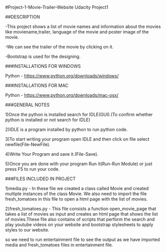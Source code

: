 #Project-1-Movie-Trailer-Website
Udacity Project1

##DESCRIPTION

-This project shows a list of movie names and information about the movies like moviename,trailer, language of the movie and poster image of the movie.

-We can see the trailer of the movie by clicking on it.

-Bootstrap is used for the designing.

###INSTALLATIONS FOR WINDOWS

Python - https://www.python.org/downloads/windows/

###INSTALLATIONS FOR MAC

Python - https://www.python.org/downloads/mac-osx/

###GENERAL NOTES

1)Once the python is installed search for IDLE(GUI).(To confirm whether python is installed or not search for IDLE)

2)IDLE is a program installed by python to run python code.

3)To start writing your program open IDLE and then click on file select newfile(File-NewFile).

4)Write Your Program and save it.(File-Save).

5)Once you are done with your program Run it(Run-Run Module) or just press F5 to run your code.

###FILES INCLUDED IN PROJECT

1)media.py - In these file we created a class called Movie and created multiple instances of the class Movie. We also need to import the file fresh_tomatoes in this file to open a html page with the list of movies.

2)fresh_tomatoes.py - This file consists a function open_movie_page that takes a list of movies as input and creates an html page that shows the list of movies.These file also contains of scripts that perform the search and play youtube videos on your website and bootstrap stylesheets to apply styles to our website.

so we need to run entertainment file to see the output as we have imported media and fresh_tomatoes files in entertainment file.